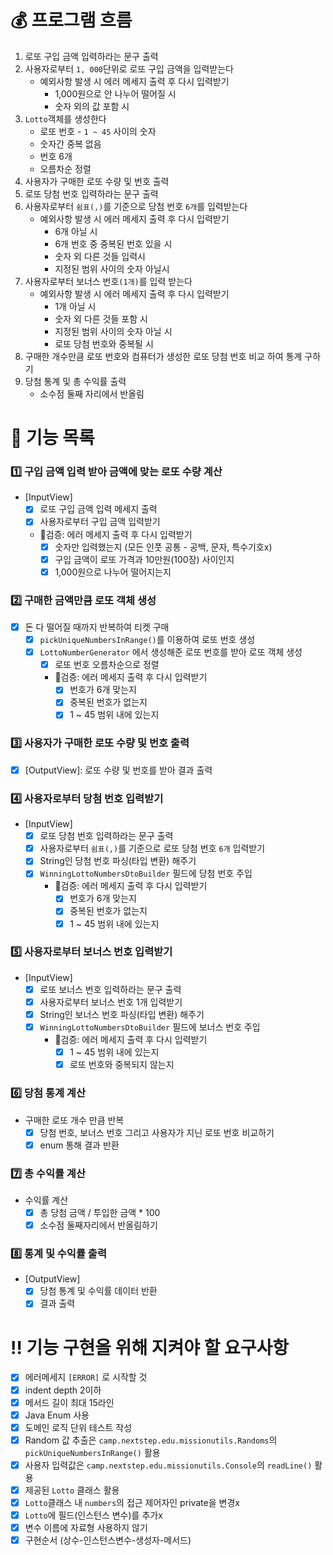 # 💰 프로그램 흐름

1. 로또 구입 금액 입력하라는 문구 출력
2. 사용자로부터 `1, 000`단위로 로또 구입 금액을 입력받는다
    * 예외사항 발생 시 에러 메세지 출력 후 다시 입력받기
        - 1,000원으로 안 나누어 떨어질 시
        - 숫자 외의 값 포함 시
3. `Lotto`객체를 생성한다
    * 로또 번호 - `1 ~ 45` 사이의 숫자
    * 숫자간 중복 없음
    * 번호 6개
    * 오름차순 정렬
4. 사용자가 구매한 로또 수량 및 번호 출력
5. 로또 당첨 번호 입력하라는 문구 출력
6. 사용자로부터  `쉼표(,)`를 기준으로 당첨 번호 `6개`를 입력받는다
    * 예외사항 발생 시 에러 메세지 출력 후 다시 입력받기
        - 6개 아닐 시
        - 6개 번호 중 중복된 번호 있을 시
        - 숫자 외 다른 것들 입력시
        - 지정된 범위 사이의 숫자 아닐시
7. 사용자로부터 보너스 번호`(1개)`를 입력 받는다
    * 예외사항 발생 시 에러 메세지 출력 후 다시 입력받기
        - 1개 아닐 시
        - 숫자 외 다른 것들 포함 시
        - 지정된 범위 사이의 숫자 아닐 시
        - 로또 당첨 번호와 중복될 시
8. 구매한 개수만큼 로또 번호와 컴퓨터가 생성한 로또 당첨 번호 비교 하여 통계 구하기
9. 당첨 통계 및 총 수익률 출력
    * 소수점 둘째 자리에서 반올림

# 📝 기능 목록

### 1️⃣ 구입 금액 입력 받아 금액에 맞는 로또 수량 계산

- [InputView]
    - [x] 로또 구입 금액 입력 메세지 출력
    - [x] 사용자로부터 구입 금액 입력받기
    - 🚨검증: 에러 메세지 출력 후 다시 입력받기
        - [x] 숫자만 입력했는지 (모든 인풋 공통 - 공백, 문자, 특수기호x)
        - [x] 구입 금액이 로또 가격과 10만원(100장) 사이인지
        - [x] 1,000원으로 나누어 떨어지는지

### 2️⃣️ 구매한 금액만큼 로또 객체 생성

- [x] 돈 다 떨어질 때까지 반복하여 티켓 구매
    - [x] `pickUniqueNumbersInRange()`를 이용하여 로또 번호 생성
    - [x] `LottoNumberGenerator` 에서 생성해준 로또 번호를 받아 로또 객체 생성
        - [x] 로또 번호 오름차순으로 정렬
        - 🚨검증: 에러 메세지 출력 후 다시 입력받기
            - [x] 번호가 6개 맞는지
            - [x] 중복된 번호가 없는지
            - [x] 1 ~ 45 범위 내에 있는지

### 3️⃣️ 사용자가 구매한 로또 수량 및 번호 출력

-[x] [OutputView]: 로또 수량 및 번호를 받아 결과 출력

### 4️⃣️ 사용자로부터 당첨 번호 입력받기

- [InputView]
    - [x] 로또 당첨 번호 입력하라는 문구 출력
    - [x] 사용자로부터 `쉼표(,)`를 기준으로 로또 당첨 번호 `6개` 입력받기
    - [x] String인 당첨 번호 파싱(타입 변환) 해주기
    - [x] `WinningLottoNumbersDtoBuilder` 필드에 당첨 번호 주입
        - 🚨검증: 에러 메세지 출력 후 다시 입력받기
            - [x] 번호가 6개 맞는지
            - [x] 중복된 번호가 없는지
            - [x] 1 ~ 45 범위 내에 있는지

### 5️⃣️ 사용자로부터 보너스 번호 입력받기

- [InputView]
    - [x] 로또 보너스 번호 입력하라는 문구 출력
    - [x] 사용자로부터 보너스 번호 1개 입력받기
    - [x] String인 보너스 번호 파싱(타입 변환) 해주기
    - [x] `WinningLottoNumbersDtoBuilder` 필드에 보너스 번호 주입
        - 🚨검증: 에러 메세지 출력 후 다시 입력받기
            - [x] 1 ~ 45 범위 내에 있는지
            - [x] 로또 번호와 중복되지 않는지

### 6️⃣️ 당첨 통계 계산

- 구매한 로또 개수 만큼 반복
    - [x] 당첨 번호, 보너스 번호 그리고 사용자가 지닌 로또 번호 비교하기
    - [x] enum 통해 결과 반환

### 7️⃣ 총 수익률 계산

- 수익률 계산
    - [x] 총 당첨 금액 / 투입한 금액 * 100
    - [x] 소수점 둘째자리에서 반올림하기

### 8️⃣ 통계 및 수익률 출력

- [OutputView]
    - [x] 당첨 통계 및 수익률 데이터 반환
    - [x] 결과 출력

# ‼️ 기능 구현을 위해 지켜야 할 요구사항

- [x] 에러메세지 `[ERROR]` 로 시작할 것
- [x] indent depth 2이하
- [x] 메서드 길이 최대 15라인
- [x] Java Enum 사용
- [x] 도메인 로직 단위 테스트 작성
- [x] Random 값 추출은 `camp.nextstep.edu.missionutils.Randoms`의 `pickUniqueNumbersInRange()` 활용
- [x] 사용자 입력값은 `camp.nextstep.edu.missionutils.Console`의 `readLine()` 활용
- [x] 제공된 `Lotto` 클래스 활용
- [x] `Lotto`클래스 내 `numbers`의 접근 제어자인 private을 변경x
- [x] `Lotto`에 필드(인스턴스 변수)를 추가x
- [x] 변수 이름에 자료형 사용하지 않기
- [x] 구현순서 (상수-인스턴스변수-생성자-메서드)
